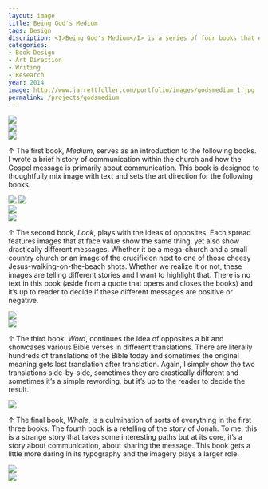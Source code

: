 ```yaml
---
layout: image
title: Being God's Medium
tags: Design
discription: <I>Being God's Medium</I> is a series of four books that explore Marshall McLuhan's theory that "the medium is the message" and applies that to churches, religious organizations, and faith-based groups. The books feature a mix of design, photography, imagery, words and original content that raise attempt to raise questions about how the modern church is communicating. The entire series served as an experiment in the interplay between original content and imagery in an overall attempt to tell a different type of story.
categories:
- Book Design
- Art Direction
- Writing
- Research
year: 2014
image: http://www.jarrettfuller.com/portfolio/images/godsmedium_1.jpg
permalink: /projects/godsmedium
---
```


<img src="http://www.jarrettfuller.com/portfolio/images/godsmedium_1.jpg">

<div class="images-left"><img src="http://www.jarrettfuller.com/portfolio/images/godsmedium_2.jpg"></div>

<div class="images-right"><img src="http://www.jarrettfuller.com/portfolio/images/godsmedium_4.jpg">

<p>&uarr; The first book, <i>Medium</I>, serves as an introduction to the following books. I wrote a brief history of communication within the church and how the Gospel message is primarily about communication. This book is designed to thoughtfully mix image with text and sets the art direction for the following books.</p></div>
<section class="clear"></section>

<img src="http://www.jarrettfuller.com/portfolio/images/godsmedium_3.jpg">
<img src="http://www.jarrettfuller.com/portfolio/images/godsmedium_5.jpg">

<div class="images-left"><img src="http://www.jarrettfuller.com/portfolio/images/godsmedium_6.jpg"></div>

<div class="images-right"><img src="http://www.jarrettfuller.com/portfolio/images/godsmedium_7.jpg">

<p>&uarr; The second book, <I>Look</I>, plays with the ideas of opposites. Each spread features images that at face value show the same thing, yet also show drastically different messages. Whether it be a mega-church and a small country church or an image of the crucifixion next to one of those cheesy Jesus-walking-on-the-beach shots. Whether we realize it or not, these images are telling different stories and I want to highlight that. There is no text in this book (aside from a quote that opens and closes the books) and it’s up to reader to decide if these different messages are positive or negative.</p></div>
<section class="clear"></section>

<div class="images-left"><img src="http://www.jarrettfuller.com/portfolio/images/godsmedium_8.jpg"></div>

<div class="images-right"><img src="http://www.jarrettfuller.com/portfolio/images/godsmedium_9.jpg">

<p>&uarr; The third book, <I>Word</I>, continues the idea of opposites a bit and showcases various Bible verses in different translations. There are literally hundreds of translations of the Bible today and sometimes the original meaning gets lost translation after translation. Again, I simply show the two translations side-by-side, sometimes they are drastically different and sometimes it’s a simple rewording, but it’s up to the reader to decide the result.</p></div>
<section class="clear"></section>

<img src="http://www.jarrettfuller.com/portfolio/images/godsmedium_10.jpg">
<div class="images-right"><p>&uarr; The final book, <I>Whale</I>, is a culmination of sorts of everything in the first three books. The fourth book is a retelling of the story of Jonah. To me, this is a strange story that takes some interesting paths but at its core, it’s a story about communication, about sharing the message. This book gets a little more daring in its typography and the imagery plays a larger role.</p></div>
<section class="clear"></section>

<div class="images-left"><img src="http://www.jarrettfuller.com/portfolio/images/godsmedium_11.jpg"></div>

<div class="images-right"><img src="http://www.jarrettfuller.com/portfolio/images/godsmedium_12.jpg"></div>
